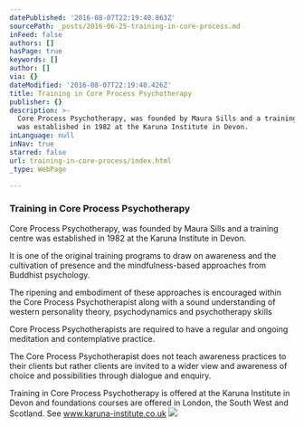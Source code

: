 ```yaml
---
datePublished: '2016-08-07T22:19:40.863Z'
sourcePath: _posts/2016-06-25-training-in-core-process.md
inFeed: false
authors: []
hasPage: true
keywords: []
author: []
via: {}
dateModified: '2016-08-07T22:19:40.426Z'
title: Training in Core Process Psychotherapy
publisher: {}
description: >-
  Core Process Psychotherapy, was founded by Maura Sills and a training centre
  was established in 1982 at the Karuna Institute in Devon.
inLanguage: null
inNav: true
starred: false
url: training-in-core-process/index.html
_type: WebPage

---
```

### **Training in Core Process Psychotherapy**

Core Process Psychotherapy, was founded by Maura Sills and a training centre was established in 1982 at the Karuna Institute in Devon.

It is one of the original training programs to draw on awareness and the cultivation of presence and the mindfulness-based approaches from Buddhist psychology.

The ripening and embodiment of these approaches is encouraged within the Core Process Psychotherapist along with a sound understanding of western personality theory, psychodynamics and psychotherapy skills

Core Process Psychotherapists are required to have a regular and ongoing meditation and contemplative practice.

The Core Process Psychotherapist does not teach awareness practices to their clients but rather clients are invited to a wider view and awareness of choice and possibilities through dialogue and enquiry.

Training in Core Process Psychotherapy is offered at the Karuna Institute in Devon and foundations courses are offered in London, the South West and Scotland. See www.karuna-institute.co.uk
![](https://the-grid-user-content.s3-us-west-2.amazonaws.com/53dd6780-44cf-49df-bfec-f5c4fdf36614.jpg)